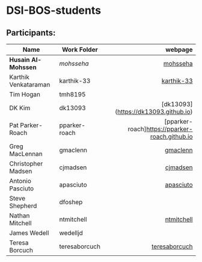 # DSI-BOS-students


## Participants:

|Name                 | Work Folder | webpage                                  |
|---------------------|-------------|--------------------------------------:   |
|**Husain Al-Mohssen**| *mohsseha*  |[mohsseha](https://mohsseha.github.io)    |
|Karthik Venkataraman | karthik-33  |[karthik-33](https://karthik-33.github.io)|
|Tim Hogan            | tmh8195     |                                          |
|DK Kim               | dk13093     |[dk13093] (https://dk13093.github.io)     |
|Pat Parker-Roach     | pparker-roach| [pparker-roach]https://pparker-roach.github.io         |
|Greg MacLennan       | gmaclenn    |[gmaclenn](https://gmaclenn.github.io)    |
|Christopher Madsen   | cjmadsen    |[cjmadsen](https://cjmadsen.github.io)    |
|Antonio Pasciuto     | apasciuto   |[apasciuto](https://apasciuto.github.io)  |
|Steve Shepherd       | dfoshep     |                                          |
|Nathan Mitchell      | ntmitchell  |[ntmitchell](https://ntmitchell.github.io)|
|James Wedell         | wedelljd    |                                          |
|Teresa Borcuch|teresaborcuch |[teresaborcuch](https://teresaborcuch.github.io)|
